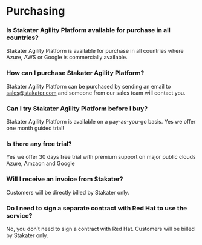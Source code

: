 
# Purchasing

### Is Stakater Agility Platform available for purchase in all countries?

Stakater Agility Platform is available for purchase in all countries where Azure, AWS or Google is commercially available.

### How can I purchase Stakater Agility Platform?

Stakater Agility Platform can be purchased by sending an email to <sales@stakater.com> and someone from our sales team will contact you.

### Can I try Stakater Agility Platform before I buy?

Stakater Agility Platform is available on a pay-as-you-go basis. Yes we offer one month guided trial!

### Is there any free trial?

Yes we offer 30 days free trial with premium support on major public clouds Azure, Amzaon and Google

### Will I receive an invoice from Stakater?

Customers will be directly billed by Stakater only.

### Do I need to sign a separate contract with Red Hat to use the service?

No, you don’t need to sign a contract with Red Hat. Customers will be billed by Stakater only.
